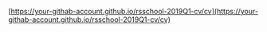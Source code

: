 [https://your-githab-account.github.io/rsschool-2019Q1-cv/cv](https://your-githab-account.github.io/rsschool-2019Q1-cv/cv)